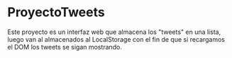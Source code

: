 # ProyectoTweets
Este proyecto es un interfaz web que almacena los "tweets" en una lista, luego van al almacenados al LocalStorage con el fin de que si
recargamos el DOM los tweets se sigan mostrando.
